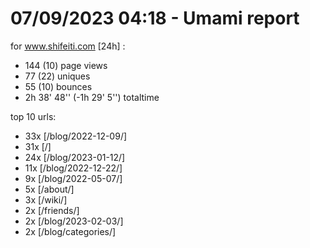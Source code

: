 # 07/09/2023 04:18 - Umami report
for www.shifeiti.com [24h] :

 - 144 (10) page views
 - 77 (22) uniques
 - 55 (10) bounces
 - 2h 38' 48'' (-1h 29' 5'') totaltime


top 10 urls:
 - 33x [/blog/2022-12-09/]
 - 31x [/]
 - 24x [/blog/2023-01-12/]
 - 11x [/blog/2022-12-22/]
 - 9x [/blog/2022-05-07/]
 - 5x [/about/]
 - 3x [/wiki/]
 - 2x [/friends/]
 - 2x [/blog/2023-02-03/]
 - 2x [/blog/categories/]



